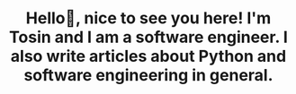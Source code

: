 <h1 align="center">Hello👋, nice to see you here! I'm Tosin and I am a software engineer. I also write articles about Python and software engineering in general.</h1>
